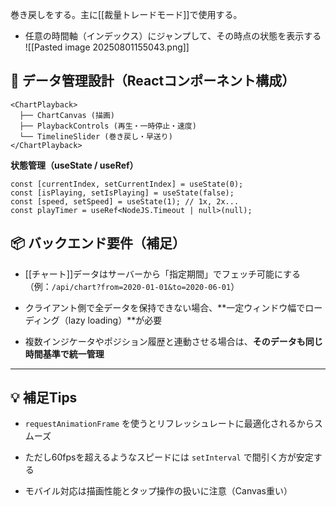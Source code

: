巻き戻しをする。主に[[裁量トレードモード]]で使用する。
- 任意の時間軸（インデックス）にジャンプして、その時点の状態を表示する
![[Pasted image 20250801155043.png]]

## 🔁 データ管理設計（Reactコンポーネント構成）

```tsx
<ChartPlayback>
  ├── ChartCanvas (描画)
  ├── PlaybackControls (再生・一時停止・速度)
  └── TimelineSlider (巻き戻し・早送り)
</ChartPlayback>

```

**状態管理（useState / useRef）**

```tsx
const [currentIndex, setCurrentIndex] = useState(0);
const [isPlaying, setIsPlaying] = useState(false);
const [speed, setSpeed] = useState(1); // 1x, 2x...
const playTimer = useRef<NodeJS.Timeout | null>(null);
```

## 📦 バックエンド要件（補足）

- [[チャート]]データはサーバーから「指定期間」でフェッチ可能にする（例：`/api/chart?from=2020-01-01&to=2020-06-01`）
    
- クライアント側で全データを保持できない場合、**一定ウィンドウ幅でローディング（lazy loading）**が必要
    
- 複数インジケータやポジション履歴と連動させる場合は、**そのデータも同じ時間基準で統一管理**
    

---

## 💡 補足Tips

- `requestAnimationFrame` を使うとリフレッシュレートに最適化されるからスムーズ
    
- ただし60fpsを超えるようなスピードには `setInterval` で間引く方が安定する
    
- モバイル対応は描画性能とタップ操作の扱いに注意（Canvas重い）